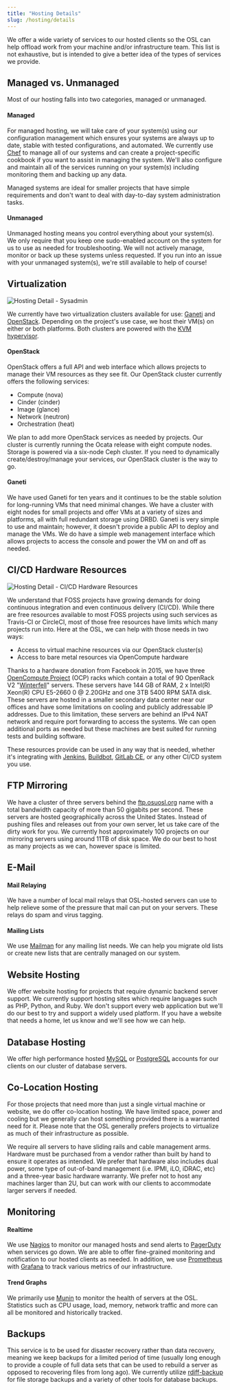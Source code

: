 ```yaml
---
title: "Hosting Details"
slug: /hosting/details
---
```


We offer a wide variety of services to our hosted clients so the OSL can help
offload work from your machine and/or infrastructure team. This list is not
exhaustive, but is intended to give a better idea of the types of services we
provide.


Managed vs. Unmanaged
---------------------

Most of our hosting falls into two categories, managed or unmanaged.

#### Managed

For managed hosting, we will take care of your system(s) using our configuration management which ensures your systems
are always up to date, stable with tested configurations, and automated. We currently use [Chef](https://www.chef.io/) to manage all of our
systems and can create a project-specific cookbook if you want to assist in managing the system. We'll also configure
and maintain all of the services running on your system(s) including monitoring them and backing up any data.

Managed systems are ideal for smaller projects that have simple requirements and don't want to deal with day-to-day
system administration tasks.

#### Unmanaged

Unmanaged hosting means you control everything about your system(s). We only require that you keep one sudo-enabled
account on the system for us to use as needed for troubleshooting. We will not actively manage, monitor or back
up these systems unless requested. If you run into an issue with your unmanaged system(s), we're still available to
help of course!

Virtualization
--------------

![Hosting Detail - Sysadmin](/images/student-sysadmin.jpg#right)

We currently have two virtualization clusters available for use: [Ganeti](http://www.ganeti.org/) and [OpenStack](http://openstack.org). Depending on the project's
use case, we host their VM(s) on either or both platforms. Both clusters are powered with the [KVM hypervisor](http://www.linux-kvm.org/page/Main_Page).

#### OpenStack

OpenStack offers a full API and web interface which allows projects to manage their VM resources as they see fit. Our
OpenStack cluster currently offers the following services:

- Compute (nova)
- Cinder (cinder)
- Image (glance)
- Network (neutron)
- Orchestration (heat)

We plan to add more OpenStack services as needed by projects. Our cluster is currently running the Ocata release with
eight compute nodes. Storage is powered via a six-node Ceph cluster. If you need to dynamically create/destroy/manage
your services, our OpenStack cluster is the way to go.

#### Ganeti

We have used Ganeti for ten years and it continues to be the stable solution for long-running VMs that need minimal
changes. We have a cluster with eight nodes for small projects and offer VMs at a variety of sizes and platforms, all
with full redundant storage using DRBD. Ganeti is very simple to use and maintain; however, it doesn't provide a public
API to deploy and manage the VMs. We do have a simple web management interface which allows projects to access the
console and power the VM on and off as needed.

CI/CD Hardware Resources
------------------------

![Hosting Detail - CI/CD Hardware Resources](/images/facebook-servers.jpg#right)

We understand that FOSS projects have growing demands for doing continuous integration and even continuous delivery
(CI/CD).  While there are free resources available to most FOSS projects using such services as Travis-CI or CircleCI,
most of those free resources have limits which many projects run into. Here at the OSL, we can help with those needs in
two ways:

- Access to virtual machine resources via our OpenStack cluster(s)
- Access to bare metal resources via OpenCompute hardware

Thanks to a hardware donation from Facebook in 2015, we have three [OpenCompute Project](https://www.opencompute.org/) (OCP) racks which contain a
total of 90 OpenRack V2 "[Winterfell](https://www.opencompute.org/wiki/Server/SpecsAndDesigns-old#Open_Rack_compatible_server_design)" servers. These servers have 144 GB of RAM, 2 x Intel(R) Xeon(R) CPU E5-2660 0 @
2.20GHz and one 3TB 5400 RPM SATA disk. These servers are hosted in a smaller secondary data center near our offices
and have some limitations on cooling and publicly addressable IP addresses. Due to this limitation, these servers are
behind an IPv4 NAT network and require port forwarding to access the systems. We can open additional ports as needed
but these machines are best suited for running tests and building software.

These resources provide can be used in any way that is needed, whether it's integrating with [Jenkins](https://jenkins.io/), [Buildbot](https://buildbot.net/),
[GitLab CE](https://gitlab.com/gitlab-org/gitlab-ce/), or any other CI/CD system you use.

FTP Mirroring
-------------

We have a cluster of three servers behind the [ftp.osuosl.org](http://ftp.osuosl.org/) name with a total bandwidth capacity of more than 50
gigabits per second. These servers are hosted geographically across the United States. Instead of pushing files and
releases out from your own server, let us take care of the dirty work for you. We currently host approximately 100
projects on our mirroring servers using around 11TB of disk space. We do our best to host as many projects as we can,
however space is limited.

E-Mail
------

#### Mail Relaying

We have a number of local mail relays that OSL-hosted servers can use to help relieve some of the pressure that mail
can put on your servers. These relays do spam and virus tagging.

#### Mailing Lists

We use [Mailman](http://www.list.org/) for any mailing list needs. We can help you migrate old lists or create new lists that are centrally
managed on our system.

Website Hosting
---------------

We offer website hosting for projects that require dynamic backend server support. We currently support hosting sites
which require languages such as PHP, Python, and Ruby. We don't support every web application but we'll do our best to
try and support a widely used platform. If you have a website that needs a home, let us know and we'll see how we can
help.

Database Hosting
----------------

We offer high performance hosted [MySQL](http://mysql.com/) or [PostgreSQL](http://www.postgresql.org/) accounts for our clients on our cluster of database servers.

Co-Location Hosting
-------------------

For those projects that need more than just a single virtual machine or website, we do offer co-location hosting. We
have limited space, power and cooling but we generally can host something provided there is a warranted need for it.
Please note that the OSL generally prefers projects to virtualize as much of their infrastructure as possible.

We require all servers to have sliding rails and cable management arms. Hardware must be purchased from a vendor rather
than built by hand to ensure it operates as intended. We prefer that hardware also includes dual power, some type of
out-of-band management (i.e. IPMI, iLO, iDRAC, etc) and a three-year basic hardware warranty. We prefer not to host any
machines larger than 2U, but can work with our clients to accommodate larger servers if needed.

Monitoring
----------

#### Realtime

We use [Nagios](http://nagios.org/) to monitor our managed hosts and send alerts to [PagerDuty](http://pagerduty.com/) when services go down. We are able to
offer fine-grained monitoring and notification to our hosted clients as needed. In addition, we use [Prometheus](https://prometheus.io/) with
[Grafana](https://grafana.com/) to track various metrics of our infrastructure.

#### Trend Graphs

We primarily use [Munin](http://munin-monitoring.org/) to monitor the health of servers at the OSL. Statistics such as CPU usage, load, memory,
network traffic and more can all be monitored and historically tracked.

Backups
-------

This service is to be used for disaster recovery rather than data recovery, meaning we keep backups for a limited
period of time (usually long enough to provide a couple of full data sets that can be used to rebuild a server as
opposed to recovering files from long ago). We currently utilize [rdiff-backup](http://www.nongnu.org/rdiff-backup/) for file storage backups and a variety
of other tools for database backups.